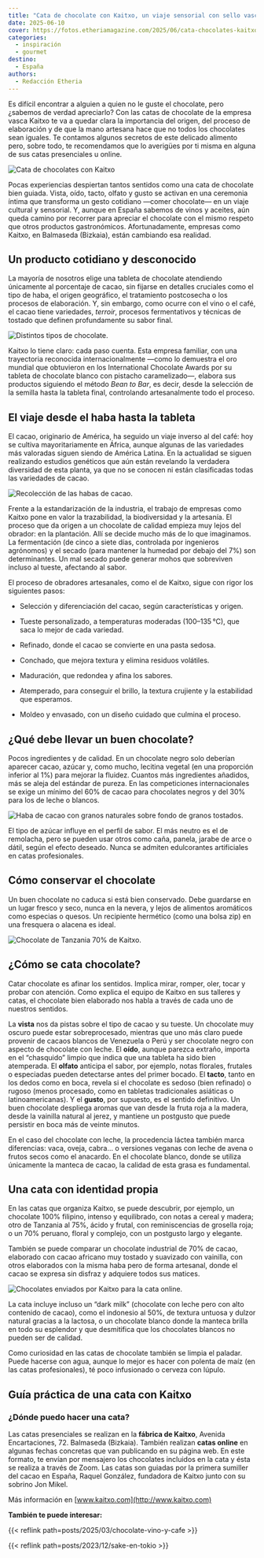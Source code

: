 ```yaml
---
title: "Cata de chocolate con Kaitxo, un viaje sensorial con sello vasco"
date: 2025-06-10
cover: https://fotos.etheriamagazine.com/2025/06/cata-chocolates-kaitxo-tostado.jpg
categories: 
  - inspiración
  - gourmet
destino: 
  - España
authors: 
  - Redacción Etheria
---
```


Es difícil encontrar a alguien a quien no le guste el chocolate, pero ¿sabemos de verdad 
apreciarlo? Con las catas de chocolate de la empresa vasca Kaitxo te va a quedar clara 
la importancia del origen, del proceso de elaboración y de que la mano artesana hace que 
no todos los chocolates sean iguales. Te contamos algunos secretos de este delicado 
alimento pero, sobre todo, te recomendamos que lo averigües por ti misma en alguna de 
sus catas presenciales u online. 

![Cata de chocolates con Kaitxo](https://fotos.etheriamagazine.com/2025/06/cata-chocolates-kaitxo-tostado.jpg "Cata de chocolates con Kaitxo. © Kaitxo")

Pocas experiencias despiertan tantos sentidos como una cata de chocolate bien guiada. 
Vista, oído, tacto, olfato y gusto se activan en una ceremonia íntima que transforma un 
gesto cotidiano —comer chocolate— en un viaje cultural y sensorial. Y, aunque en España 
sabemos de vinos y aceites, aún queda camino por recorrer para apreciar el chocolate con 
el mismo respeto que otros productos gastronómicos. Afortunadamente, empresas como 
Kaitxo, en Balmaseda (Bizkaia), están cambiando esa realidad. 

## Un producto cotidiano y desconocido

La mayoría de nosotros elige una tableta de chocolate atendiendo únicamente al 
porcentaje de cacao, sin fijarse en detalles cruciales como el tipo de haba, el origen 
geográfico, el tratamiento postcosecha o los procesos de elaboración. Y, sin embargo, 
como ocurre con el vino o el café, el cacao tiene variedades, _terroir_, procesos 
fermentativos y técnicas de tostado que definen profundamente su sabor final. 

![Distintos tipos de chocolate.](https://fotos.etheriamagazine.com/2025/06/cata-chocolate-tipos.jpg "Distintos tipos de chocolate.")

Kaitxo lo tiene claro: cada paso cuenta. Esta empresa familiar, con una trayectoria 
reconocida internacionalmente —como lo demuestra el oro mundial que obtuvieron en los 
International Chocolate Awards por su tableta de chocolate blanco con pistacho 
caramelizado—, elabora sus productos siguiendo el método _Bean to Bar_, es decir, desde 
la selección de la semilla hasta la tableta final, controlando artesanalmente todo el 
proceso. 

## El viaje desde el haba hasta la tableta

El cacao, originario de América, ha seguido un viaje inverso al del café: hoy se cultiva 
mayoritariamente en África, aunque algunas de las variedades más valoradas siguen siendo 
de América Latina. En la actualidad se siguen realizando estudios genéticos que aún 
están revelando la verdadera diversidad de esta planta, ya que no se conocen ni están 
clasificadas todas las variedades de cacao. 

![Recolección de las habas de cacao.](https://fotos.etheriamagazine.com/2025/06/cata-chocolate-recoleccion.jpg "Recolección de las habas de cacao.")

Frente a la estandarización de la industria, el trabajo de empresas como Kaitxo pone en 
valor la trazabilidad, la biodiversidad y la artesanía. El proceso que da origen a un 
chocolate de calidad empieza muy lejos del obrador: en la plantación. Allí se decide 
mucho más de lo que imaginamos. La fermentación (de cinco a siete días, controlada por 
ingenieros agrónomos) y el secado (para mantener la humedad por debajo del 7%) son 
determinantes. Un mal secado puede generar mohos que sobreviven incluso al tueste, 
afectando al sabor. 

El proceso de obradores artesanales, como el de Kaitxo, sigue con rigor los siguientes 
pasos: 

- Selección y diferenciación del cacao, según características y origen.

- Tueste personalizado, a temperaturas moderadas (100–135 °C), que saca lo mejor de cada variedad.

- Refinado, donde el cacao se convierte en una pasta sedosa.

- Conchado, que mejora textura y elimina residuos volátiles.

- Maduración, que redondea y afina los sabores.

- Atemperado, para conseguir el brillo, la textura crujiente y la estabilidad que esperamos.

- Moldeo y envasado, con un diseño cuidado que culmina el proceso.

## ¿Qué debe llevar un buen chocolate?

Pocos ingredientes y de calidad. En un chocolate negro solo deberían aparecer cacao, 
azúcar y, como mucho, lecitina vegetal (en una proporción inferior al 1%) para mejorar 
la fluidez. Cuantos más ingredientes añadidos, más se aleja del estándar de pureza. En 
las competiciones internacionales se exige un mínimo del 60% de cacao para chocolates 
negros y del 30% para los de leche o blancos. 

![Haba de cacao con granos naturales sobre fondo de granos tostados.](https://fotos.etheriamagazine.com/2025/06/cata-chocolate-cacao-vaina-granos.jpg "Haba de cacao con granos naturales sobre fondo de granos tostados.")

El tipo de azúcar influye en el perfil de sabor. El más neutro es el de remolacha, pero 
se pueden usar otros como caña, panela, jarabe de arce o dátil, según el efecto deseado. 
Nunca se admiten edulcorantes artificiales en catas profesionales. 

## Cómo conservar el chocolate

Un buen chocolate no caduca si está bien conservado. Debe guardarse en un lugar fresco y 
seco, nunca en la nevera, y lejos de alimentos aromáticos como especias o quesos. Un 
recipiente hermético (como una bolsa zip) en una fresquera o alacena es ideal. 

![Chocolate de Tanzania 70% de Kaitxo.](https://fotos.etheriamagazine.com/2025/06/cata-chocolates-tanzania.jpg "Chocolate de Tanzania 70% de © Kaitxo.")

## ¿Cómo se cata chocolate?

Catar chocolate es afinar los sentidos. Implica mirar, romper, oler, tocar y probar con 
atención. Como explica el equipo de Kaitxo en sus talleres y catas, el chocolate bien 
elaborado nos habla a través de cada uno de nuestros sentidos. 

La **vista** nos da pistas sobre el tipo de cacao y su tueste. Un chocolate muy oscuro 
puede estar sobreprocesado, mientras que uno más claro puede provenir de cacaos blancos 
de Venezuela o Perú y ser chocolate negro con aspecto de chocolate con leche. El 
**oído**, aunque parezca extraño, importa en el “chasquido” limpio que indica que una 
tableta ha sido bien atemperada. El **olfato** anticipa el sabor, por ejemplo, notas 
florales, frutales o especiadas pueden detectarse antes del primer bocado. El **tacto**, 
tanto en los dedos como en boca, revela si el chocolate es sedoso (bien refinado) o 
rugoso (menos procesado, como en tabletas tradicionales asiáticas o latinoamericanas). Y 
el **gusto**, por supuesto, es el sentido definitivo. Un buen chocolate despliega aromas 
que van desde la fruta roja a la madera, desde la vainilla natural al jerez, y mantiene 
un postgusto que puede persistir en boca más de veinte minutos. 

En el caso del chocolate con leche, la procedencia láctea también marca diferencias: 
vaca, oveja, cabra… o versiones veganas con leche de avena o frutos secos como el 
anacardo. En el chocolate blanco, donde se utiliza únicamente la manteca de cacao, la 
calidad de esta grasa es fundamental. 

## Una cata con identidad propia

En las catas que organiza Kaitxo, se puede descubrir, por ejemplo, un chocolate 100% 
filipino, intenso y equilibrado, con notas a cereal y madera; otro de Tanzania al 75%, 
ácido y frutal, con reminiscencias de grosella roja; o un 70% peruano, floral y 
complejo, con un postgusto largo y elegante. 

También se puede comparar un chocolate industrial de 70% de cacao, elaborado con cacao 
africano muy tostado y suavizado con vainilla, con otros elaborados con la misma haba 
pero de forma artesanal, donde el cacao se expresa sin disfraz y adquiere todos sus 
matices. 

![Chocolates enviados por Kaitxo para la cata online.](https://fotos.etheriamagazine.com/2025/06/cata-chocolates-muestras.jpg "Chocolates enviados por Kaitxo para la cata online. © Susana Garcia")

La cata incluye incluso un “dark milk” (chocolate con leche pero con alto contenido de 
cacao), como el indonesio al 50%, de textura untuosa y dulzor natural gracias a la 
lactosa, o un chocolate blanco donde la manteca brilla en todo su esplendor y que 
desmitifica que los chocolates blancos no pueden ser de calidad. 

Como curiosidad en las catas de chocolate también se limpia el paladar. Puede hacerse 
con agua, aunque lo mejor es hacer con polenta de maíz (en las catas profesionales), té 
poco infusionado o cerveza con lúpulo. 

## Guía práctica de una cata con Kaitxo

### ¿Dónde puedo hacer una cata?

Las catas presenciales se realizan en la **fábrica de Kaitxo**, Avenida Encartaciones, 
72. Balmaseda (Bizkaia). También realizan **catas online** en algunas fechas concretas 
que van publicando en su página web. En este formato, te envían por mensajero los 
chocolates incluidos en la cata y ésta se realiza a través de Zoom. Las catas son 
guiadas por la primera sumiller del cacao en España, Raquel González, fundadora de 
Kaitxo junto con su sobrino Jon Mikel. 

Más información en [www.kaitxo.com](http://www.kaitxo.com) 

**También te puede interesar:** 

{{< reflink path=posts/2025/03/chocolate-vino-y-cafe >}} 

{{< reflink path=posts/2023/12/sake-en-tokio >}}
